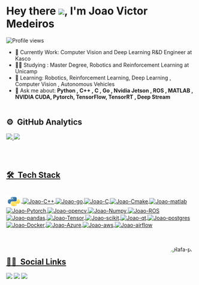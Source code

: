 <h1 align="left">Hey there <img src="https://raw.githubusercontent.com/kaueMarques/kaueMarques/master/hi.gif" width="30px">, I'm Joao Victor Medeiros </h1>

<p align="left"> <img src="https://komarev.com/ghpvc/?username=joaomedeirosr&color=green" alt="Profile views" /> </p>

- 🔭 Currently Work: Computer Vision and Deep Learning R&D Engineer at Kasco
- 👨‍🎓 Studying : Master Degree, Robotics and Reinforcement Learning at Unicamp
- 🌱 Learning:  Robotics, Reinforcement Learning, Deep Learning , Computer Vision , Autonomous Vehicles
- 💬 Ask me about: **Python , C++ , C , Go , Nvidia Jetson , ROS , MATLAB , NVIDIA CUDA, Pytorch, TensorFlow, TensorRT , Deep Stream**
<br><br>

## ⚙️ &nbsp;GitHub Analytics

<div>
<a href="https://github.com/joaomedeirosr">
  <img height="150px" src="https://github-readme-stats.vercel.app/api?username=joaomedeirosr&show_icons=true&theme=dracula&include_all_commits=true&count_private=true"/>
  <img height="150px" src="https://github-readme-stats.vercel.app/api/top-langs/?username=joaomedeirosr&layout=compact&langs_count=7&theme=dracula"/>
</div>
  
  <br><br>
  
  ## 🛠 &nbsp;Tech Stack
<div style="display: inline_block"><br>
  <img align="center" alt="Joao-Python"  height="30" width="40" src="https://raw.githubusercontent.com/devicons/devicon/master/icons/python/python-original.svg">
  <img align="center" alt="Joao-C++"     height="30" width="40" src="https://cdn.jsdelivr.net/gh/devicons/devicon/icons/cplusplus/cplusplus-original.svg" />
  <img align="center" alt="Joao-go"      height="30" width="40" src="https://cdn.jsdelivr.net/gh/devicons/devicon@latest/icons/go/go-original-wordmark.svg" />
  <img align="center" alt="Joao-C"       height="30" width="40" src="https://cdn.jsdelivr.net/gh/devicons/devicon/icons/c/c-original.svg" />
  <img align="center" alt="Joao-Cmake"   height="30" width="40" src="https://cdn.jsdelivr.net/gh/devicons/devicon@latest/icons/cmake/cmake-original.svg" />
  <img align="center" alt="Joao-matlab"  height="30" width="40" src="https://cdn.jsdelivr.net/gh/devicons/devicon@latest/icons/matlab/matlab-original.svg" />
  <img align="center" alt="Joao-Pytorch" height="30" width="40" src="https://cdn.jsdelivr.net/gh/devicons/devicon@latest/icons/pytorch/pytorch-original.svg" />
  <img align="center" alt="Joao-opencv"  height="30" width="40" src="https://cdn.jsdelivr.net/gh/devicons/devicon@latest/icons/opencv/opencv-original.svg">
  <img align="center" alt="Joao-Numpy"   height="30" width="40" src="https://cdn.jsdelivr.net/gh/devicons/devicon@latest/icons/numpy/numpy-original.svg">
  <img align="center" alt="Joao-ROS"     height="30" width="40" src="https://cdn.jsdelivr.net/gh/devicons/devicon@latest/icons/ros/ros-original.svg"  >
  <img align="center" alt="Joao-pandas"  height="30" width="40" src="https://cdn.jsdelivr.net/gh/devicons/devicon@latest/icons/pandas/pandas-original.svg"   >
  <img align="center" alt="Joao-Tensor"  height="30" width="40" src="https://cdn.jsdelivr.net/gh/devicons/devicon@latest/icons/tensorflow/tensorflow-original.svg">
  <img align="center" alt="Joao-scikit"  height="30" width="40" src="https://cdn.jsdelivr.net/gh/devicons/devicon@latest/icons/scikitlearn/scikitlearn-original.svg">
  <img align="center" alt="Joao-qt"      height="30" width="40" src="https://cdn.jsdelivr.net/gh/devicons/devicon@latest/icons/qt/qt-original.svg" >
  <img align="center" alt="Joao-postgres"height="30" width="40" src="https://cdn.jsdelivr.net/gh/devicons/devicon@latest/icons/postgresql/postgresql-original.svg">
  <img align="center" alt="Joao-Docker"  height="30" width="40" src="https://cdn.jsdelivr.net/gh/devicons/devicon@latest/icons/docker/docker-original-wordmark.svg">
  <img align="center" alt="Joao-Azure"   height="30" width="40" src="https://cdn.jsdelivr.net/gh/devicons/devicon@latest/icons/azure/azure-original.svg" >
  <img align="center" alt="Joao-aws"     height="30" width="40" src="https://cdn.jsdelivr.net/gh/devicons/devicon@latest/icons/amazonwebservices/amazonwebservices-original-wordmark.svg">
  <img align="center" alt="Joao-airflow" height="30" width="40" src="https://cdn.jsdelivr.net/gh/devicons/devicon@latest/icons/apacheairflow/apacheairflow-original.svg">


</div>
  
<br><br>
<img align="right" alt="Rafa-pic" height="150" style="border-radius:50px;" src="https://1.bp.blogspot.com/-P2czKkFRxR4/XsWVqthXVXI/AAAAAAABJVY/sEYSKbsGUZcogNCAnoxzmGGTau8Q-OPkACK4BGAsYHg/MATEM%25C3%2581TICA2.gif">

## 👨‍💻  &nbsp;Social Links
  <div> 
  <a href="https://instagram.com/jjjvmedeiros" target="_blank"><img src="https://img.shields.io/badge/-Instagram-%23E4405F?style=for-the-badge&logo=instagram&logoColor=white" target="_blank"></a>
  <a href = "mailto:joao.medeiros.ufu@gmail.com"><img src="https://img.shields.io/badge/-Gmail-%23333?style=for-the-badge&logo=gmail&logoColor=white" target="_blank"></a>
  <a href="https://www.linkedin.com/in/joaomedeirosr" target="_blank"><img src="https://img.shields.io/badge/-LinkedIn-%230077B5?style=for-the-badge&logo=linkedin&logoColor=white" target="_blank"></a> 
